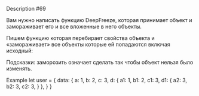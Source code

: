 Description #69

Вам нужно написать функцию DeepFreeze, которая принимает объект и 
замораживает его и все вложенные в него объекты.

Пишем функцию которая перебирает свойства объекта и «замораживает» 
все объекты которые ей попадаются включая исходный:

Подсказки: заморозить означает сделать так чтобы объект нельзя было 
изменять.


Example
let user = {
data: {
a: 1,
b: 2,
c: 3,
d: {
a1: 1,
b1: 2,
c1: 3,
d1: {
a2: 3,
b2: 3,
c2: 3,
}
},
}
}